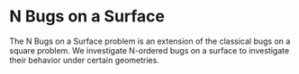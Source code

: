 ﻿# N Bugs on a Surface

The N Bugs on a Surface problem is an extension of the classical bugs on a square problem. We investigate N-ordered bugs on a surface 
to investigate their behavior under certain geometries. 
